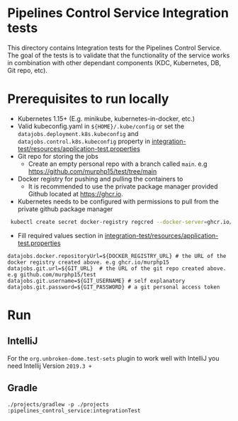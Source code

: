 # Pipelines Control Service Integration tests
This directory contains Integration tests for the Pipelines Control Service.
The goal of the tests is to validate that the functionality of the service
works in combination with other dependant components (KDC, Kubernetes, DB, Git repo, etc).

# Prerequisites to run locally
* Kubernetes 1.15+ (E.g. minikube, kubernetes-in-docker, etc.)
* Valid kubeconfig.yaml in ```${HOME}/.kube/config``` or set the ```datajobs.deployment.k8s.kubeconfig``` and ```datajobs.control.k8s.kubeconfig``` property
  in [integration-test/resources/application-test.properties](./resources/application-test.properties)
* Git repo for storing the jobs
  * Create an empty personal repo with a branch called `main`. e.g https://github.com/murphp15/test/tree/main
* Docker registry for pushing and pulling the containers to
  * It is recommended to use the private package manager provided Github located at https://ghcr.io.
* Kubernetes needs to be configured with permissions to pull from the private github package manager
```bash
 kubectl create secret docker-registry regcred --docker-server=ghcr.io/<my_username> --docker-username=<my_username> --docker-password=<github_personal_access_token> --docker-email=<your-email>
```
* Fill required values section in [integration-test/resources/application-test.properties](./resources/application-test.properties)
```properties
datajobs.docker.repositoryUrl=${DOCKER_REGISTRY_URL} # the URL of the docker registry created above. e.g ghcr.io/murphp15
datajobs.git.url=${GIT_URL}  # the URL of the git repo created above. e.g github.com/murphp15/test
datajobs.git.username=${GIT_USERNAME} # self explanatory
datajobs.git.password=${GIT_PASSWORD} # a git personal access token
```


# Run
## IntelliJ
For the ```org.unbroken-dome.test-sets``` plugin to work well with IntelliJ you need Intellij Version ```2019.3 +```

## Gradle
```./projects/gradlew -p ./projects :pipelines_control_service:integrationTest```
